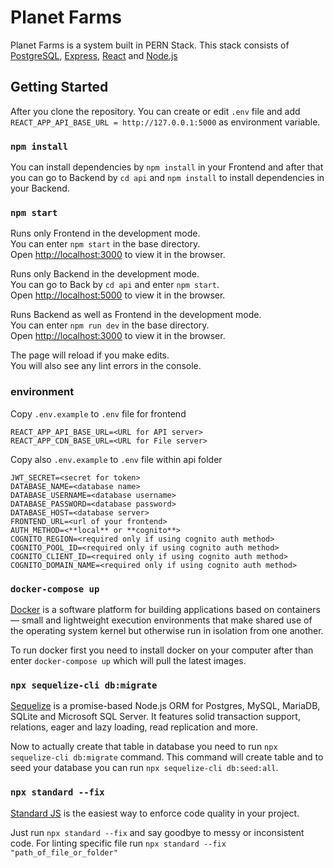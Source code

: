 # Planet Farms

Planet Farms is a system built in PERN Stack.
This stack consists of [PostgreSQL](https://www.postgresql.org/), [Express](https://expressjs.com/), [React](https://reactjs.org/) and [Node.js](https://nodejs.org/en/)

## Getting Started

After you clone the repository. You can create or edit `.env` file and add `REACT_APP_API_BASE_URL = http://127.0.0.1:5000` as environment variable.

### `npm install`

You can install dependencies by `npm install` in your Frontend and after that you can go to Backend by `cd api` and `npm install` to install dependencies in your Backend.

### `npm start`

Runs only Frontend in the development mode.\
You can enter `npm start` in the base directory.\
Open [http://localhost:3000](http://localhost:3000) to view it in the browser.

Runs only Backend in the development mode.\
You can go to Back by `cd api` and enter `npm start`.\
Open [http://localhost:5000](http://localhost:5000) to view it in the browser.

Runs Backend as well as Frontend in the development mode.\
You can enter `npm run dev` in the base directory.\
Open [http://localhost:3000](http://localhost:3000) to view it in the browser.

The page will reload if you make edits.\
You will also see any lint errors in the console.

### environment

Copy `.env.example` to `.env` file for frontend
```
REACT_APP_API_BASE_URL=<URL for API server>
REACT_APP_CDN_BASE_URL=<URL for File server>
```

Copy also `.env.example` to `.env` file within api folder
```
JWT_SECRET=<secret for token>
DATABASE_NAME=<database name>
DATABASE_USERNAME=<database username>
DATABASE_PASSWORD=<database password>
DATABASE_HOST=<database server>
FRONTEND_URL=<url of your frontend>
AUTH_METHOD=<**local** or **cognito**>
COGNITO_REGION=<required only if using cognito auth method>
COGNITO_POOL_ID=<required only if using cognito auth method>
COGNITO_CLIENT_ID=<required only if using cognito auth method>
COGNITO_DOMAIN_NAME=<required only if using cognito auth method>
```

### `docker-compose up`

[Docker](https://www.docker.com/) is a software platform for building applications based on containers — small and lightweight execution environments that make shared use of the operating system kernel but otherwise run in isolation from one another.

To run docker first you need to install docker on your computer after than enter `docker-compose up` which will pull the latest images.

### `npx sequelize-cli db:migrate`

[Sequelize](https://sequelize.org/) is a promise-based Node.js ORM for Postgres, MySQL, MariaDB, SQLite and Microsoft SQL Server. It features solid transaction support, relations, eager and lazy loading, read replication and more.

Now to actually create that table in database you need to run `npx sequelize-cli db:migrate` command. This command will create table and to seed your database you can run `npx sequelize-cli db:seed:all`.

### `npx standard --fix`

[Standard JS](https://standardjs.com) is the easiest way to enforce code quality in your project.

Just run `npx standard --fix` and say goodbye to messy or inconsistent code. For linting specific file run `npx standard --fix "path_of_file_or_folder"`
